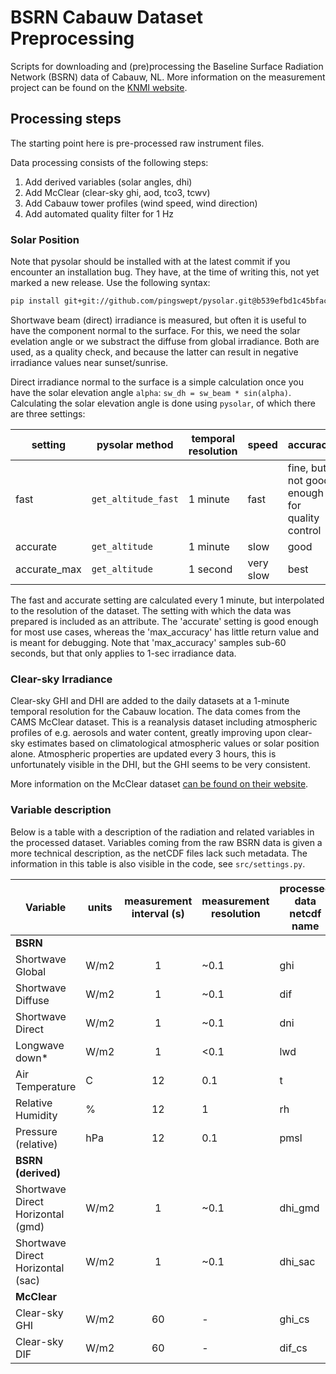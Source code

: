 # BSRN Cabauw Dataset Preprocessing
Scripts for downloading and (pre)processing the Baseline Surface Radiation Network (BSRN) data of Cabauw, NL.
More information on the measurement project can be found on the [KNMI website](https://projects.knmi.nl/cabauw/bsrn/).

## Processing steps
The starting point here is pre-processed raw instrument files.

Data processing consists of the following steps:
1. Add derived variables (solar angles, dhi)
2. Add McClear (clear-sky ghi, aod, tco3, tcwv)
3. Add Cabauw tower profiles (wind speed, wind direction)
4. Add automated quality filter for 1 Hz

### Solar Position
Note that pysolar should be installed with at the latest commit if you encounter an installation bug. 
They have, at the time of writing this, not yet marked a new release. 
Use the following syntax:

```bash
pip install git+git://github.com/pingswept/pysolar.git@b539efbd1c45bfac5ea51f8ee1f5f101cbb69dac
```

Shortwave beam (direct) irradiance is measured, but often it is useful to have the component normal to the surface.
For this, we need the solar evelation angle or we substract the diffuse from global irradiance.
Both are used, as a quality check, and because the latter can result in negative irradiance values near sunset/sunrise.

Direct irradiance normal to the surface is a simple calculation once you have the solar elevation angle `alpha`: `sw_dh = sw_beam * sin(alpha)`.
Calculating the solar elevation angle is done using `pysolar`, of which there are three settings:

| setting      | pysolar method      | temporal resolution | speed     | accuracy                                      |
|--------------|---------------------|---------------------|-----------|-----------------------------------------------|
| fast         | `get_altitude_fast` | 1 minute            | fast      | fine, but not good enough for quality control |
| accurate     | `get_altitude`      | 1 minute            | slow      | good                                          |
| accurate_max | `get_altitude`      | 1 second            | very slow | best                                          |

The fast and accurate setting are calculated every 1 minute, but interpolated to the resolution of the dataset.
The setting with which the data was prepared is included as an attribute.
The 'accurate'  setting is good enough for most use cases, whereas the 'max_accuracy' has little return value and is meant for debugging.
Note that 'max_accuracy' samples sub-60 seconds, but that only applies to 1-sec irradiance data.
### Clear-sky Irradiance

Clear-sky GHI and DHI are added to the daily datasets at a 1-minute temporal resolution for the Cabauw location. 
The data comes from the CAMS McClear dataset.
This is a reanalysis dataset including atmospheric profiles of e.g. aerosols and water content, 
greatly improving upon clear-sky estimates based on climatological atmospheric values or solar position alone.
Atmospheric properties are updated every 3 hours, this is unfortunately visible in the DHI, but the GHI seems to be very consistent.

More information on the McClear dataset [can be found on their website](http://www.soda-pro.com/web-services/radiation/cams-mcclear).

### Variable description
Below is a table with a description of the radiation and related variables in the processed dataset.
Variables coming from the raw BSRN data is given a more technical description, as the netCDF files lack such metadata.
The information in this table is also visible in the code, see `src/settings.py`.

| Variable                          | units | measurement interval (s) | measurement resolution | processed data netcdf name |
|-----------------------------------|-------|:------------------------:|------------------------|----------------------------|
| **BSRN**                          |       |                          |                        |                            |
| Shortwave Global                  | W/m2  |            1             | ~0.1                   | ghi                        |
| Shortwave Diffuse                 | W/m2  |            1             | ~0.1                   | dif                        |
| Shortwave Direct                  | W/m2  |            1             | ~0.1                   | dni                        |
| Longwave down*                    | W/m2  |            1             | <0.1                   | lwd                        |
| Air Temperature                   | C     |            12            | 0.1                    | t                          |
| Relative Humidity                 | %     |            12            | 1                      | rh                         |
| Pressure (relative)               | hPa   |            12            | 0.1                    | pmsl                       |
| **BSRN (derived)**                |       |                          |                        |                            |
| Shortwave Direct Horizontal (gmd) | W/m2  |            1             | ~0.1                   | dhi_gmd                    |
| Shortwave Direct Horizontal (sac) | W/m2  |            1             | ~0.1                   | dhi_sac                    |
| **McClear**                       |       |                          |                        |                            |
| Clear-sky GHI                     | W/m2  |            60            | -                      | ghi_cs                     |
| Clear-sky DIF                     | W/m2  |            60            | -                      | dif_cs                     |
